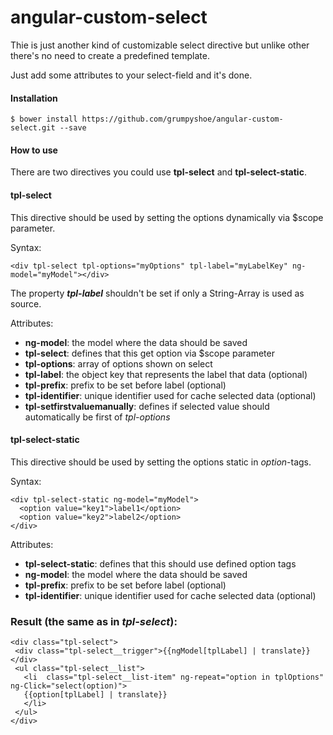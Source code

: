 # angular-custom-select

Thie is just another kind of customizable select directive but unlike other there's no need to create a predefined template.

Just add some attributes to your select-field and it's done.

#### Installation ##
```
$ bower install https://github.com/grumpyshoe/angular-custom-select.git --save
```

#### How to use ##
There are two directives you could use __tpl-select__ and __tpl-select-static__.

#### tpl-select ##
This directive should be used by setting the options dynamically via $scope parameter.

Syntax:
```
<div tpl-select tpl-options="myOptions" tpl-label="myLabelKey" ng-model="myModel"></div>
```
The property ___tpl-label___ shouldn't be set if only a String-Array is used as source.

Attributes:
* __ng-model__: the model where the data should be saved
* __tpl-select__: defines that this get option via $scope parameter
* __tpl-options__: array of options shown on select
* __tpl-label__: the object key that represents the label that data (optional)
* __tpl-prefix__: prefix to be set before label (optional)
* __tpl-identifier__: unique identifier used for cache selected data (optional)
* __tpl-setfirstvaluemanually__: defines if selected value should automatically be first of _tpl-options_

#### tpl-select-static ##
This directive should be used by setting the options static in _option_-tags.

Syntax:
```
<div tpl-select-static ng-model="myModel">
  <option value="key1">label1</option>
  <option value="key2">label2</option>
</div>
```

Attributes:
 * __tpl-select-static__: defines that this should use defined option tags
 * __ng-model__: the model where the data should be saved
* __tpl-prefix__: prefix to be set before label (optional)
* __tpl-identifier__: unique identifier used for cache selected data (optional)

### Result (the same as in _tpl-select_):
 ```
<div class="tpl-select">
  <div class="tpl-select__trigger">{{ngModel[tplLabel] | translate}}</div>
  <ul class="tpl-select__list">
    <li  class="tpl-select__list-item" ng-repeat="option in tplOptions" ng-Click="select(option)">
    {{option[tplLabel] | translate}}
    </li>
  </ul>
</div>
```
